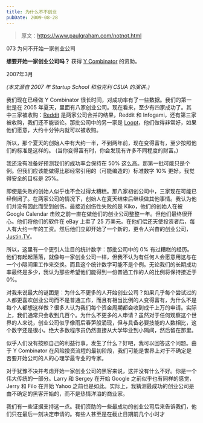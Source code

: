 ```yaml
---
title: 为什么不不创业
pubDate: 2009-08-28
---
```


> 原文：https://www.paulgraham.com/notnot.html 

            
073 为何不开始一家创业公司

**想要开始一家创业公司吗？** 获得 [Y Combinator](http://ycombinator.com/apply.html) 的资助。

2007年3月

_(本文源自 2007 年 Startup School 和伯克利 CSUA 的演讲。)_

我们现在已经做 Y Combinator 很长时间，对成功率有了一些数据。我们的第一批是在 2005 年夏天，里面有八家创业公司。现在看来，至少有四家成功了。其中三家被收购：[Reddit](http://reddit.com) 是两家公司合并的结果，Reddit 和 Infogami，还有第三家被收购，我们还不能谈论。那批公司中的另一家是 [Loopt](http://loopt.com)，他们做得非常好，如果他们愿意，大约十分钟内就可以被收购。

所以，那个夏天的创始人中有大约一半，不到两年前，现在变得富有，至少按照他们的标准是这样的。 (当你变得富有时，你会发现有许多不同程度的财富。)

我还没有准备好预测我们的成功率会保持在 50% 这么高。那第一批可能只是个例。但我们应该能做得比那经常引用的（可能编造的）标准数字 10% 更好。我觉得安全的目标是 25%。

即使是失败的创始人似乎也不会过得太糟糕。那八家初创公司中，三家现在可能已经倒闭了。在两家公司的情况下，创始人在夏天结束后继续做其他事情。我认为他们并没有因此而受到创伤。最接近创伤性失败的是 Kiko，他们的创始人在被 Google Calendar 击败之前一直在做他们的创业公司整整一年。但他们最终很开心。他们将他们的软件在 eBay 上卖了 25 万美元。在他们偿还天使投资者后，每人有大约一年的工资。然后他们立即开始了一个新的，更令人兴奋的创业公司，[Justin.TV](http://justin.tv)。

所以，这里有一个更引人注目的统计数字：那批公司中的 0% 有过糟糕的经历。他们有起起落落，就像每一家创业公司一样，但我不认为有任何人会愿意用这与在一个小隔间里工作来交换。而且这个统计数字可能不是个例。无论我们的长期成功率最终是多少，我认为那些希望他们能得到一份普通工作的人的比例将保持接近于 0%。

对我来说最大的谜团是：为什么不更多的人开始创业公司？如果几乎每个尝试过的人都更喜欢创业公司而不是普通工作，而且有相当比例的人变得富有，为什么不是每个人都想这样做？很多人认为我们每个资金周期都会收到成千上万的申请。实际上，我们通常只会收到几百个。为什么不更多的人申请？虽然对于任何观察这个世界的人来说，创业公司似乎像雨后春笋般涌现，但与具备必要技能的人数相比，这个数字还是很小。绝大多数程序员仍然直接从大学毕业到小隔间，然后留在那里。

似乎人们没有按照自己的利益行事。发生了什么？好吧，我可以回答这个问题。由于 Y Combinator 在风险投资流程的最初阶段，我们可能是世界上对于不确定是否要开始公司的人的心理学最专业的专家。

对于犹豫不决并考虑开始一家创业公司的黑客来说，这并没有什么不好。你是一个伟大传统的一部分。Larry 和 Sergey 在开始 Google 之前似乎也有同样的感觉，Jerry 和 Filo 在开始 Yahoo 之前也是如此。实际上，我猜测最成功的创业公司是由不确定的黑客开始的，而不是热情洋溢的商业家。

我们有一些证据支持这一点。我们资助的一些最成功的创业公司后来告诉我们，他们只在最后一刻决定申请的。有些人甚至是在截止日期前几个小时才